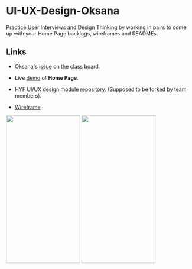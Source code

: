 # UI-UX-Design-Oksana

Practice User Interviews and Design Thinking by working in pairs to come up with your Home Page backlogs, wireframes and READMEs.

## Links

- Oksana's [issue](https://github.com/HackYourFutureBelgium/class-13-14/issues/177) on the class board.

- Live [demo](https://oksanashulha.github.io/UI-UX-Design-Oksana/) of **Home Page**.

- HYF UI/UX design module [repository](https://oksanashulha.github.io/UI-UX-Design-Oksana/). (Supposed to be forked by team members).
- [Wireframe](https://github.com/OksanaShulha/UI-UX-Design-Oksana/blob/main/planning/wireframe)

<p float="left">
  <img src="../UI-UX-Design-Oksana/public/img/Oksana-Front.png" width="200" height="400" />
 <img src="../UI-UX-Design-Oksana/public/img/Oksana%20-%20Back.png" width="200" height="400" />
</p>